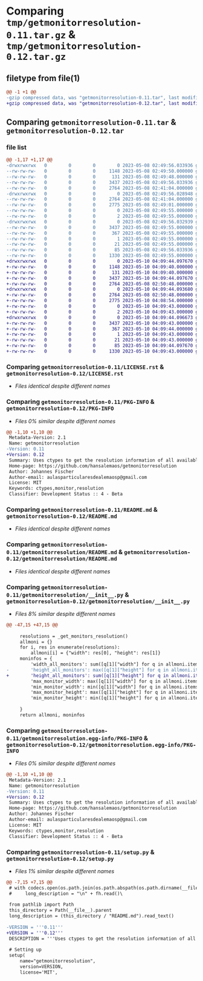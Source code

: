 # Comparing `tmp/getmonitorresolution-0.11.tar.gz` & `tmp/getmonitorresolution-0.12.tar.gz`

## filetype from file(1)

```diff
@@ -1 +1 @@
-gzip compressed data, was "getmonitorresolution-0.11.tar", last modified: Mon May  8 02:49:56 2023, max compression
+gzip compressed data, was "getmonitorresolution-0.12.tar", last modified: Wed May 10 04:09:44 2023, max compression
```

## Comparing `getmonitorresolution-0.11.tar` & `getmonitorresolution-0.12.tar`

### file list

```diff
@@ -1,17 +1,17 @@
-drwxrwxrwx   0        0        0        0 2023-05-08 02:49:56.033936 getmonitorresolution-0.11/
--rw-rw-rw-   0        0        0     1148 2023-05-08 02:49:50.000000 getmonitorresolution-0.11/LICENSE.rst
--rw-rw-rw-   0        0        0      131 2023-05-08 02:49:48.000000 getmonitorresolution-0.11/MANIFEST.in
--rw-rw-rw-   0        0        0     3437 2023-05-08 02:49:56.033936 getmonitorresolution-0.11/PKG-INFO
--rw-rw-rw-   0        0        0     2764 2023-05-08 02:41:04.000000 getmonitorresolution-0.11/README.md
-drwxrwxrwx   0        0        0        0 2023-05-08 02:49:56.028948 getmonitorresolution-0.11/getmonitorresolution/
--rw-rw-rw-   0        0        0     2764 2023-05-08 02:41:04.000000 getmonitorresolution-0.11/getmonitorresolution/README.md
--rw-rw-rw-   0        0        0     2775 2023-05-08 02:49:01.000000 getmonitorresolution-0.11/getmonitorresolution/__init__.py
--rw-rw-rw-   0        0        0        0 2023-05-08 02:49:55.000000 getmonitorresolution-0.11/getmonitorresolution/requirements.txt
--rw-rw-rw-   0        0        0        2 2023-05-08 02:49:55.000000 getmonitorresolution-0.11/getmonitorresolution/thirdparty.json
-drwxrwxrwx   0        0        0        0 2023-05-08 02:49:56.032939 getmonitorresolution-0.11/getmonitorresolution.egg-info/
--rw-rw-rw-   0        0        0     3437 2023-05-08 02:49:55.000000 getmonitorresolution-0.11/getmonitorresolution.egg-info/PKG-INFO
--rw-rw-rw-   0        0        0      367 2023-05-08 02:49:55.000000 getmonitorresolution-0.11/getmonitorresolution.egg-info/SOURCES.txt
--rw-rw-rw-   0        0        0        1 2023-05-08 02:49:55.000000 getmonitorresolution-0.11/getmonitorresolution.egg-info/dependency_links.txt
--rw-rw-rw-   0        0        0       21 2023-05-08 02:49:55.000000 getmonitorresolution-0.11/getmonitorresolution.egg-info/top_level.txt
--rw-rw-rw-   0        0        0       85 2023-05-08 02:49:56.033936 getmonitorresolution-0.11/setup.cfg
--rw-rw-rw-   0        0        0     1330 2023-05-08 02:49:55.000000 getmonitorresolution-0.11/setup.py
+drwxrwxrwx   0        0        0        0 2023-05-10 04:09:44.097670 getmonitorresolution-0.12/
+-rw-rw-rw-   0        0        0     1148 2023-05-10 04:09:40.000000 getmonitorresolution-0.12/LICENSE.rst
+-rw-rw-rw-   0        0        0      131 2023-05-10 04:09:40.000000 getmonitorresolution-0.12/MANIFEST.in
+-rw-rw-rw-   0        0        0     3437 2023-05-10 04:09:44.097670 getmonitorresolution-0.12/PKG-INFO
+-rw-rw-rw-   0        0        0     2764 2023-05-08 02:50:48.000000 getmonitorresolution-0.12/README.md
+drwxrwxrwx   0        0        0        0 2023-05-10 04:09:44.093680 getmonitorresolution-0.12/getmonitorresolution/
+-rw-rw-rw-   0        0        0     2764 2023-05-08 02:50:48.000000 getmonitorresolution-0.12/getmonitorresolution/README.md
+-rw-rw-rw-   0        0        0     2775 2023-05-10 04:08:54.000000 getmonitorresolution-0.12/getmonitorresolution/__init__.py
+-rw-rw-rw-   0        0        0        0 2023-05-10 04:09:43.000000 getmonitorresolution-0.12/getmonitorresolution/requirements.txt
+-rw-rw-rw-   0        0        0        2 2023-05-10 04:09:43.000000 getmonitorresolution-0.12/getmonitorresolution/thirdparty.json
+drwxrwxrwx   0        0        0        0 2023-05-10 04:09:44.096673 getmonitorresolution-0.12/getmonitorresolution.egg-info/
+-rw-rw-rw-   0        0        0     3437 2023-05-10 04:09:43.000000 getmonitorresolution-0.12/getmonitorresolution.egg-info/PKG-INFO
+-rw-rw-rw-   0        0        0      367 2023-05-10 04:09:44.000000 getmonitorresolution-0.12/getmonitorresolution.egg-info/SOURCES.txt
+-rw-rw-rw-   0        0        0        1 2023-05-10 04:09:43.000000 getmonitorresolution-0.12/getmonitorresolution.egg-info/dependency_links.txt
+-rw-rw-rw-   0        0        0       21 2023-05-10 04:09:43.000000 getmonitorresolution-0.12/getmonitorresolution.egg-info/top_level.txt
+-rw-rw-rw-   0        0        0       85 2023-05-10 04:09:44.097670 getmonitorresolution-0.12/setup.cfg
+-rw-rw-rw-   0        0        0     1330 2023-05-10 04:09:43.000000 getmonitorresolution-0.12/setup.py
```

### Comparing `getmonitorresolution-0.11/LICENSE.rst` & `getmonitorresolution-0.12/LICENSE.rst`

 * *Files identical despite different names*

### Comparing `getmonitorresolution-0.11/PKG-INFO` & `getmonitorresolution-0.12/PKG-INFO`

 * *Files 0% similar despite different names*

```diff
@@ -1,10 +1,10 @@
 Metadata-Version: 2.1
 Name: getmonitorresolution
-Version: 0.11
+Version: 0.12
 Summary: Uses ctypes to get the resolution information of all available monitors
 Home-page: https://github.com/hansalemaos/getmonitorresolution
 Author: Johannes Fischer
 Author-email: aulasparticularesdealemaosp@gmail.com
 License: MIT
 Keywords: ctypes,monitor,resolution
 Classifier: Development Status :: 4 - Beta
```

### Comparing `getmonitorresolution-0.11/README.md` & `getmonitorresolution-0.12/README.md`

 * *Files identical despite different names*

### Comparing `getmonitorresolution-0.11/getmonitorresolution/README.md` & `getmonitorresolution-0.12/getmonitorresolution/README.md`

 * *Files identical despite different names*

### Comparing `getmonitorresolution-0.11/getmonitorresolution/__init__.py` & `getmonitorresolution-0.12/getmonitorresolution/__init__.py`

 * *Files 8% similar despite different names*

```diff
@@ -47,15 +47,15 @@
 
     resolutions = _get_monitors_resolution()
     allmoni = {}
     for i, res in enumerate(resolutions):
         allmoni[i] = {"width": res[0], "height": res[1]}
     moninfos = {
         'width_all_monitors': sum([q[1]["width"] for q in allmoni.items()]),
-        'height_all_monitors': max([q[1]["height"] for q in allmoni.items()]),
+        'height_all_monitors': sum([q[1]["height"] for q in allmoni.items()]),
         'max_monitor_width': max([q[1]["width"] for q in allmoni.items()]),
         'min_monitor_width': min([q[1]["width"] for q in allmoni.items()]),
         'max_monitor_height': max([q[1]["height"] for q in allmoni.items()]),
         'min_monitor_height': min([q[1]["height"] for q in allmoni.items()]),
 
     }
     return allmoni, moninfos
```

### Comparing `getmonitorresolution-0.11/getmonitorresolution.egg-info/PKG-INFO` & `getmonitorresolution-0.12/getmonitorresolution.egg-info/PKG-INFO`

 * *Files 0% similar despite different names*

```diff
@@ -1,10 +1,10 @@
 Metadata-Version: 2.1
 Name: getmonitorresolution
-Version: 0.11
+Version: 0.12
 Summary: Uses ctypes to get the resolution information of all available monitors
 Home-page: https://github.com/hansalemaos/getmonitorresolution
 Author: Johannes Fischer
 Author-email: aulasparticularesdealemaosp@gmail.com
 License: MIT
 Keywords: ctypes,monitor,resolution
 Classifier: Development Status :: 4 - Beta
```

### Comparing `getmonitorresolution-0.11/setup.py` & `getmonitorresolution-0.12/setup.py`

 * *Files 1% similar despite different names*

```diff
@@ -7,15 +7,15 @@
 # with codecs.open(os.path.join(os.path.abspath(os.path.dirname(__file__)),'README.md'), encoding="utf-8") as fh:
 #     long_description = "\n" + fh.read()\
 
 from pathlib import Path
 this_directory = Path(__file__).parent
 long_description = (this_directory / "README.md").read_text()
 
-VERSION = '''0.11'''
+VERSION = '''0.12'''
 DESCRIPTION = '''Uses ctypes to get the resolution information of all available monitors'''
 
 # Setting up
 setup(
     name="getmonitorresolution",
     version=VERSION,
     license='MIT',
```

